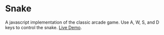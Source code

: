 # Snake
A javascript implementation of the classic arcade game. Use A, W, S, and D keys to control the snake. [Live Demo](http://benjyhirsch.github.io/snake).